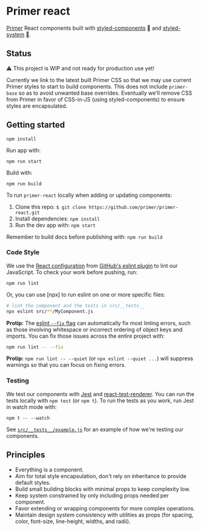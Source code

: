 # Primer react

[Primer](https://primer.github.io/) React components built with [styled-components](https://www.styled-components.com/) 💅 and [styled-system](http://jxnblk.com/styled-system/) 💙.

## Status

⚠️ This project is WIP and not ready for production use yet!

Currently we link to the latest built Primer CSS so that we may use current Primer styles to start to build components. This does not include `primer-base` so as to avoid unwanted base overrides. Eventually we'll remove CSS from Primer in favor of CSS-in-JS (using styled-components) to ensure styles are encapsulated.

## Getting started

`npm install`

Run app with:

`npm run start`

Build with:

`npm run build`

To run `primer-react` locally when adding or updating components:

1. Clone this repo: `$ git clone https://github.com/primer/primer-react.git`
1. Install dependencies: `npm install`
1. Run the dev app with: `npm start`

Remember to build docs before publishing with: `npm run build`

### Code Style

We use the [React configuration](https://github.com/github/eslint-plugin-github/blob/master/lib/configs/react.js)
from [GitHub's eslint plugin](https://github.com/github/eslint-plugin-github)
to lint our JavaScript. To check your work before pushing, run:

```
npm run lint
```

Or, you can use [npx] to run eslint on one or more specific files:


```sh
# lint the component and the tests in src/__tests__
npx eslint src/**/MyComponent.js
```

**Protip:** The [eslint `--fix` flag](https://eslint.org/docs/user-guide/command-line-interface#--fix)
can automatically fix most linting errors, such as those involving whitespace
or incorrect ordering of object keys and imports. You can fix those issues
across the entire project with:

```sh
npm run lint -- --fix
```

**Protip:** `npm run lint -- --quiet` (or `npx eslint --quiet ...`) will
suppress warnings so that you can focus on fixing errors.

### Testing

We test our components with [Jest](https://facebook.github.io/jest/) and
[react-test-renderer](https://reactjs.org/docs/test-renderer.html). You can run
the tests locally with `npm test` (or `npm t`). To run the tests as you work,
run Jest in watch mode with:

```
npm t -- --watch
```

See [`src/__tests__/example.js`](src/__tests__/example.js) for an
example of how we're testing our components.

## Principles

- Everything is a component.
- Aim for total style encapsulation, don't rely on inheritance to provide default styles.
- Build small building blocks with minimal props to keep complexity low.
- Keep system constrained by only including props needed per component.
- Favor extending or wrapping components for more complex operations.
- Maintain design system consistency with utilities as props (for spacing, color, font-size, line-height, widths, and radii).

